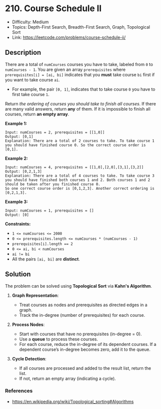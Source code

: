 # 210. Course Schedule II

- Difficulty: Medium
- Topics: Depth-First Search, Breadth-First Search, Graph, Topological Sort
- Link: https://leetcode.com/problems/course-schedule-ii/

## Description

There are a total of `numCourses` courses you have to take, labeled from `0` to `numCourses - 1`. You are given an array `prerequisites` where `prerequisites[i] = [ai, bi]` indicates that you **must** take course `bi` first if you want to take course `ai`.

- For example, the pair `[0, 1]`, indicates that to take course `0` you have to first take course `1`.

Return _the ordering of courses you should take to finish all courses_. If there are many valid answers, return **any** of them. If it is impossible to finish all courses, return **an empty array**.

**Example 1:**

```
Input: numCourses = 2, prerequisites = [[1,0]]
Output: [0,1]
Explanation: There are a total of 2 courses to take. To take course 1 you should have finished course 0. So the correct course order is [0,1].
```

**Example 2:**

```
Input: numCourses = 4, prerequisites = [[1,0],[2,0],[3,1],[3,2]]
Output: [0,2,1,3]
Explanation: There are a total of 4 courses to take. To take course 3 you should have finished both courses 1 and 2. Both courses 1 and 2 should be taken after you finished course 0.
So one correct course order is [0,1,2,3]. Another correct ordering is [0,2,1,3].
```

**Example 3:**

```
Input: numCourses = 1, prerequisites = []
Output: [0]
```

**Constraints:**

- `1 <= numCourses <= 2000`
- `0 <= prerequisites.length <= numCourses * (numCourses - 1)`
- `prerequisites[i].length == 2`
- `0 <= ai, bi < numCourses`
- `ai != bi`
- All the pairs `[ai, bi]` are **distinct**.

## Solution

The problem can be solved using **Topological Sort** via **Kahn's Algorithm**.

1. **Graph Representation**:
   - Treat courses as nodes and prerequisites as directed edges in a graph.
   - Track the in-degree (number of prerequisites) for each course.

2. **Process Nodes**:
   - Start with courses that have no prerequisites (in-degree = 0).
   - Use a **queue** to process these courses.
   - For each course, reduce the in-degree of its dependent courses. If a dependent course’s in-degree becomes zero, add it to the queue.

3. **Cycle Detection**:
   - If all courses are processed and added to the result list, return the list.
   - If not, return an empty array (indicating a cycle).

### References

- https://en.wikipedia.org/wiki/Topological_sorting#Algorithms
